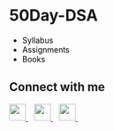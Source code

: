 # 50Day-DSA
- <a href="https://github.com/Rick-mad-lab/50Day-DSA/blob/master/Syllabus" style="background-color:#FFFFFF;color:#000000;text-decoration:none">Syllabus</a>
- <a href="" style="background-color:#FFFFFF;color:#000000;text-decoration:none">Assignments</a>
- <a href="" style="background-color:#FFFFFF;color:#000000;text-decoration:none">Books</a>

## Connect with me
  <a href="https://twitter.com/SharanyaMitra2">
    <img width="30px" src="https://www.vectorlogo.zone/logos/twitter/twitter-official.svg" />
  </a>&ensp;
  <a href="https://www.linkedin.com/in/sharanya-mitra-988512224/">
    <img width="30px" src="https://www.vectorlogo.zone/logos/linkedin/linkedin-icon.svg" />
  </a>&ensp;

  <a href="https://www.instagram.com/sharanya__mitra/">
    <img width="30px" src="https://www.vectorlogo.zone/logos/instagram/instagram-icon.svg" />
  </a>&ensp;
